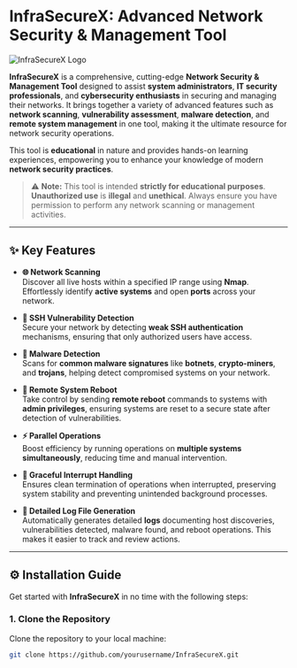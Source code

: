 # **InfraSecureX: Advanced Network Security & Management Tool**

![InfraSecureX Logo](https://yourlogo.url)  <!-- You can replace with a logo or an image URL -->

**InfraSecureX** is a comprehensive, cutting-edge **Network Security & Management Tool** designed to assist **system administrators**, **IT security professionals**, and **cybersecurity enthusiasts** in securing and managing their networks. It brings together a variety of advanced features such as **network scanning**, **vulnerability assessment**, **malware detection**, and **remote system management** in one tool, making it the ultimate resource for network security operations.

This tool is **educational** in nature and provides hands-on learning experiences, empowering you to enhance your knowledge of modern **network security practices**.

> ⚠️ **Note:** This tool is intended **strictly for educational purposes**. **Unauthorized use** is **illegal** and **unethical**. Always ensure you have permission to perform any network scanning or management activities.

---

## **✨ Key Features**

- **🌐 Network Scanning**  
   Discover all live hosts within a specified IP range using **Nmap**. Effortlessly identify **active systems** and open **ports** across your network.
   
- **🔐 SSH Vulnerability Detection**  
   Secure your network by detecting **weak SSH authentication** mechanisms, ensuring that only authorized users have access.
   
- **🦠 Malware Detection**  
   Scans for **common malware signatures** like **botnets**, **crypto-miners**, and **trojans**, helping detect compromised systems on your network.
   
- **🔄 Remote System Reboot**  
   Take control by sending **remote reboot** commands to systems with **admin privileges**, ensuring systems are reset to a secure state after detection of vulnerabilities.
   
- **⚡ Parallel Operations**  
   Boost efficiency by running operations on **multiple systems simultaneously**, reducing time and manual intervention.

- **🛑 Graceful Interrupt Handling**  
   Ensures clean termination of operations when interrupted, preserving system stability and preventing unintended background processes.

- **📜 Detailed Log File Generation**  
   Automatically generates detailed **logs** documenting host discoveries, vulnerabilities detected, malware found, and reboot operations. This makes it easier to track and review actions.

---

## **⚙️ Installation Guide**

Get started with **InfraSecureX** in no time with the following steps:

### 1. **Clone the Repository**
Clone the repository to your local machine:
```bash
git clone https://github.com/yourusername/InfraSecureX.git
